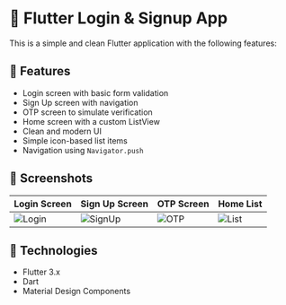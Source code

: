 # 🚀 Flutter Login & Signup App

This is a simple and clean Flutter application with the following features:

## 📱 Features

- Login screen with basic form validation  
- Sign Up screen with navigation  
- OTP screen to simulate verification  
- Home screen with a custom ListView  
- Clean and modern UI  
- Simple icon-based list items  
- Navigation using `Navigator.push`  

## 🧱 Screenshots

| Login Screen | Sign Up Screen | OTP Screen | Home List |
|--------------|----------------|------------|------------|
| ![Login](<img width="616" height="882" alt="image" src="https://github.com/user-attachments/assets/137d7046-bff0-43f6-940f-bba0d8b71ccf" />) | ![SignUp](<img width="621" height="882" alt="image" src="https://github.com/user-attachments/assets/3ea22174-7c79-46b1-b14d-8e86c3b4fa0a" />) | ![OTP](<img width="603" height="878" alt="image" src="https://github.com/user-attachments/assets/8b2a4c6d-6245-44b0-91b2-a90e4f064864" />) | ![List](<img width="614" height="879" alt="image" src="https://github.com/user-attachments/assets/eda108f5-9c4e-4bfa-951e-56dc79436327" />) |



## 🎨 Technologies

- Flutter 3.x  
- Dart  
- Material Design Components  

